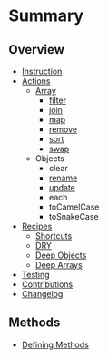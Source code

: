 # Summary

## Overview

* [Instruction](README.md)
* [Actions](./basics.md)
  * [Array](basics/array.md)
    * [filter](basics/array/filter.md)
    * [join](basics/array/join.md)
    * [map](basics/array/map.md)
    * [remove](basics/array/remove.md)
    * [sort](basics/array/sort.md)
    * [swap](basics/array/swap.md)
  * Objects
    * clear
    * [rename](basics/object/rename.md)
    * [update](basics/object/update.md)
    * each
    * toCamelCase
    * toSnakeCase
* [Recipes](recipes.md)
  * [Shortcuts](recipes/shortcuts.md)
  * [DRY](recipes/dry.md)
  * [Deep Objects](recipes/deep-objects.md)
  * [Deep Arrays](recipes/deep-arrays.md)
* [Testing](testing.md)
* [Contributions](contributions.md)
* [Changelog](changelog.md)

## Methods

* [Defining Methods](methods.md)

